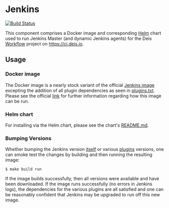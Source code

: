 # Jenkins
[![Build Status](https://ci.deis.io/job/jenkins/badge/icon)](https://ci.deis.io/job/jenkins)

This component comprises a Docker image and corresponding [Helm][] chart used to run Jenkins Master (and dynamic Jenkins agents) for the Deis [Workflow][] project on https://ci.deis.io.

## Usage

### Docker image

The Docker image is a nearly stock variant of the official [Jenkins image][] excepting the addition of all plugin dependencies as seen in [plugins.txt](plugins.txt).  Please see the official [link][Jenkins image] for further information regarding how this image can be run.

### Helm chart

For installing via the Helm chart, please see the chart's [README.md](charts/jenkins/README.md).

### Bumping Versions

Whether bumping the Jenkins version [itself](Dockerfile#L1) or various [plugins](plugins.txt) versions, one can smoke test the changes by building and then running the resulting image:

```
$ make build run
```

If the image builds successfully, then all versions were available and have been downloaded.  If the image runs successfully (no errors in Jenkins logs), the dependencies for the various plugins are all satisfied and one can be reasonably confident that Jenkins may be upgraded to run off this new image.

[Workflow]: https://github.com/deis/workflow
[Helm]: https://github.com/kubernetes/helm
[Jenkins image]: https://hub.docker.com/r/library/jenkins
